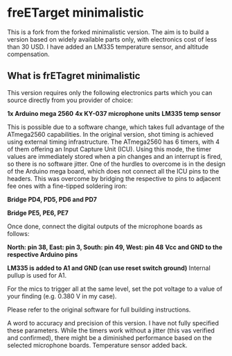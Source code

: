 # freETarget minimalistic

This is a fork from the forked minimalistic version. The aim is to build a version based on widely available parts only, with electronics cost of less than 30 USD. I have added an LM335 temperature sensor, and altitude compensation. 

## What is frETagret minimalistic ##

This version requires only the following electronics parts which you can source directly from you provider of choice:

**1x Arduino mega 2560**
**4x KY-037 microphone units**
**LM335 temp sensor**

This is possible due to a software change, which takes full advantage of the ATmega2560 capabilities. In the original version, shot timing is achieved using external timing infrastructure. The ATmega2560 has 6 timers, with 4 of them offering an Input Capture Unit (ICU). Using this mode, the timer values are immediately stored when a pin changes and an interrupt is fired, so there is no software jitter. One of the hurdles to overcome is in the design of the Arduino mega board, which does not connect all the ICU pins to the headers. This was overcome by bridging the respective to pins to adjacent fee ones with a fine-tipped soldering iron:

**Bridge PD4, PD5, PD6 and PD7**

**Bridge PE5, PE6, PE7**

Once done, connect the digital outputs of the microphone boards as follows:

**North: pin 38, East: pin 3, South: pin 49, West: pin 48**
**Vcc and GND to the respective Arduino pins**


**LM335 is added to A1 and GND (can use reset switch ground)**
Internal pullup is used for A1. 


For the mics to trigger all at the same level, set the pot voltage to a value of your finding (e.g. 0.380 V in my case).

Please refer to the original software for full building instructions.

A word to accuracy and precision of this version. I have not fully specified these parameters. While the timers work without a jitter (this vas verified and confirmed), there might be a diminished performance based on the selected microphone boards. Temperature sensor added back. 


